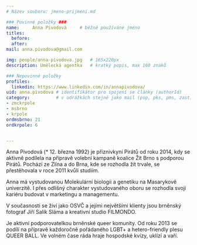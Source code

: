 ```yaml
---
# Název souboru: jmeno-prijmeni.md

### Povinné položky ###
name:     Anna Pivodová  	# běžně používáné jméno
titles:
  before: 
  after:
mail: anna.pivodova@gmail.com

img: people/anna-pivodova.jpg   # 165x220px
description: Umělecká agentka 	# kratký popis, max 160 znaků

### Nepovinné položky
profiles:
  linkedin: https://www.linkedin.com/in/annapivodova/
uid: anna.pivodova # identifikátor pro spojení se články (authorId)
category:          # v odrážkách stejně jako mail (psp, pks, pms, zast)
- zmckrpole	
- msbrno
- krpole
ordmsbrno: 21
ordkrpole: 6


---
```


Anna Pivodová (\* 12. března 1992) je příznivkyní Pirátů od roku 2014, kdy se aktivně podílela na přípravě volební kampaně koalice Žít Brno s podporou Pirátů. Pochází ze Zlína a do Brna, kde se rozhodla žít trvale, se přestěhovala v roce 2011 kvůli studiím.

Anna má vystudovanou Molekulární biologii a genetiku na Masarykově univerzitě. I přes odlišný charakter vystudovaného oboru se rozhodla svoji kariéru budovat v marketingu a managementu.

V současnosti se živí jako OSVČ a jejími největšími klienty jsou brněnský fotograf Jiří Salik Sláma a kreativní studio FILMONDO.

Je aktivní podporovatelkou brněnské queer komunity. Od roku 2013 se podílí na přípravě každoročně pořádaného LGBT+ a hetero-friendly plesu QUEER BALL.
Ve volném čase ráda hraje hospodské kvízy, uklízí a vaří.
